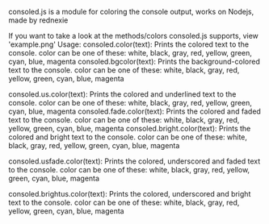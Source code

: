 consoled.js is a module for coloring the console output, works on Nodejs, made by rednexie

If you want to take a look at the methods/colors consoled.js supports, view 'example.png'
Usage:
consoled.color(text): Prints the colored text to the console. color can be one of these: white, black, gray, red, yellow, green, cyan, blue, magenta
consoled.bgcolor(text): Prints the background-colored text to the console. color can be one of these: white, black, gray, red, yellow, green, cyan, blue, magenta

consoled.us.color(text): Prints the colored and underlined text to the console. color can be one of these: white, black, gray, red, yellow, green, cyan, blue, magenta
consoled.fade.color(text): Prints the colored and faded text to the console. color can be one of these: white, black, gray, red, yellow, green, cyan, blue, magenta
consoled.bright.color(text): Prints the colored and bright text to the console. color can be one of these: white, black, gray, red, yellow, green, cyan, blue, magenta

consoled.usfade.color(text): Prints the colored, underscored and faded text to the console. color can be one of these: white, black, gray, red, yellow, green, cyan, blue, magenta

consoled.brightus.color(text): Prints the colored, underscored and bright text to the console. color can be one of these: white, black, gray, red, yellow, green, cyan, blue, magenta
